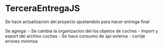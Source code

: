 # TerceraEntregaJS

Se hace actualizacion del proyecto ajustandolo para hacer entrega final

Se agrega: 
    - Se cambia la organizacion del los objetos de coches
    - Import y export del archivo coches
    - Se hace consumo de api externa
    - corrije errores minimos